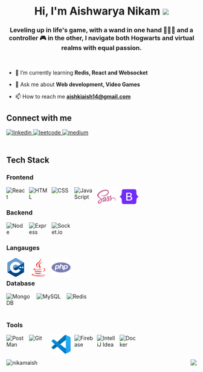 
<h1 align="center">  Hi, I'm Aishwarya Nikam <img src="https://media.giphy.com/media/hvRJCLFzcasrR4ia7z/giphy.gif" width="35"> 	 </h1>
<!-- <h3 align="center">I'm Full Stack Developer 👩🏻‍💻 , Gamer 🎮 , Technophile 💻</h3> -->

<h3 align="center"> Leveling up in life's game, with a wand in one hand 🧙🏻‍♀️ and a controller 🎮 in the other, I navigate both Hogwarts and virtual realms with equal passion. </h3>
<br/>  

- 🌱 I’m currently learning **Redis, React and Websocket**

- 💬 Ask me about **Web development, Video Games**

- 📫 How to reach me **aishkiaish14@gmail.com**

## Connect with me  

<div align="left">
<!-- <a href="mailto:aishnikam31@gmail.com" target="_blank">
  <img src="https://img.shields.io/badge/gmail-c14438?style=for-the-badge&logo=gmail&logoColor=white" alt="Gmail" style="margin-bottom: 5px;" />

</a>
<a href="https://github.com/nikamaish" target="_blank">
 <img src=https://img.shields.io/badge/github-%2324292e.svg?&style=for-the-badge&logo=github&logoColor=white alt=github style="margin-bottom: 5px;" /> 
</a> -->

 <a href="https://linkedin.com/in/𝐀𝐢𝐬𝐡𝐰𝐚𝐫𝐲𝐚-𝐍𝐢𝐤𝐚𝐦-8175221b5/" target="_blank">
<img src=https://img.shields.io/badge/linkedin-%231E77B5.svg?&style=for-the-badge&logo=linkedin&logoColor=white alt=linkedin style="margin-bottom: 5px;" />
</a>

<a href="https://leetcode.com/aishnikam31" target="_blank">
<img src=https://img.shields.io/badge/leetcode-%23000000.svg?&style=for-the-badge&logo=leetcode&logoColor=white alt=leetcode style="margin-bottom: 5px;" />
</a>  

<a href="https://medium.com/@aishTechie" target="_blank">
  <img src="https://img.shields.io/badge/medium-%23000000.svg?&style=for-the-badge&logo=medium&logoColor=white" alt="medium" style="margin-bottom: 5px;" /> 
</a>

</div>  
<br/>  


## Tech Stack 
### Frontend
<img align="left" alt="React" width="50px" style="padding-right:10px;" src="https://cdn.jsdelivr.net/gh/devicons/devicon/icons/react/react-original.svg" />
<img align="left" alt="HTML" width="50px" style="padding-right:10px;" src="https://cdn.jsdelivr.net/gh/devicons/devicon/icons/html5/html5-plain.svg" />
<img align="left" alt="CSS" width="50px" style="padding-right:10px;" src="https://cdn.jsdelivr.net/gh/devicons/devicon/icons/css3/css3-plain.svg" />
<img align="left" alt="JavaScript" width="50px" style="padding-right:10px;" src="https://cdn.jsdelivr.net/gh/devicons/devicon/icons/javascript/javascript-plain.svg" />
<img align="left" alt="sass" width="50px" style="padding-right:10px;" src="https://raw.githubusercontent.com/devicons/devicon/master/icons/sass/sass-original.svg"/>
<img align="left" alt="Bootstrap" width="50px" style="padding-right:10px;" src="https://github.com/devicons/devicon/blob/v2.15.1/icons/bootstrap/bootstrap-plain.svg" />
<br/>
<br/>

### Backend

<img align="left" alt="Node" width="50px" style="padding-right:10px;" src="https://cdn.simpleicons.org/nodedotjs/339933" />
<img align="left" alt="Express" width="50px" style="padding-right:10px;" src="https://cdn.jsdelivr.net/gh/devicons/devicon/icons/express/express-original.svg" />
<img align="left" alt="Socket.io" width="50px" style="padding-right:10px;" src="https://cdn.jsdelivr.net/gh/devicons/devicon/icons/socketio/socketio-original.svg" />

<br/>
<br/>


### Langauges
<img align="left" alt="c++" width="50px" style="padding-right:10px;" src="https://raw.githubusercontent.com/devicons/devicon/master/icons/cplusplus/cplusplus-original.svg"/>
<img align="left" alt="java" width="50px" style="padding-right:10px;" src="https://github.com/devicons/devicon/blob/v2.15.1/icons/java/java-plain.svg" />
<img align="left" alt="php" width="50px" style="padding-right:10px;" src="https://github.com/devicons/devicon/blob/v2.15.1/icons/php/php-plain.svg" />
<br/>
<br/>

### Database
<img align="left" alt="MongoDB" width="70px" style="padding-right:10px;" src="https://cdn.jsdelivr.net/gh/devicons/devicon/icons/mongodb/mongodb-original.svg" />
<img align="left" alt="MySQL" width="70px" style="padding-right:10px;" src="https://cdn.jsdelivr.net/gh/devicons/devicon/icons/mysql/mysql-original-wordmark.svg" />
<img align="left" alt="Redis" width="70px" style="padding-right:10px;" src="https://cdn.jsdelivr.net/gh/devicons/devicon/icons/redis/redis-original-wordmark.svg" /><br />

<br/>
<br/>

<!-- ### Library
<img align="left" alt="NPM" width="50px" style="padding-right:10px;" src="https://cdn.jsdelivr.net/gh/devicons/devicon/icons/npm/npm-original-wordmark.svg" />
-->

<!--### Visualization
<a href="https://www.chartjs.org" target="_blank" rel="noreferrer"> <img src="https://www.chartjs.org/media/logo-title.svg" alt="chartjs" width="70px" style="padding-right:10px;"/> </a>
<br/>
<br/>
-->

### Tools
<img align="left" alt="PostMan" width="50px" style="padding-right:10px;"  src="https://www.vectorlogo.zone/logos/getpostman/getpostman-icon.svg" alt="postman"/>
<img align="left" alt="Git" width="50px" style="padding-right:10px;" src="https://cdn.jsdelivr.net/gh/devicons/devicon/icons/git/git-original.svg" />
<img align="left" alt="VS Code" width="50px" style="padding-right:10px;" src="https://github.com/devicons/devicon/blob/v2.15.1/icons/vscode/vscode-original.svg" />
<img align="left" alt="Firebase" width="50px" style="padding-right:10px;" src="https://cdn.jsdelivr.net/gh/devicons/devicon/icons/firebase/firebase-plain-wordmark.svg" />
<!-- <img align="left" alt="Figma" width="50px" style="padding-right:10px;" src="https://github.com/devicons/devicon/blob/v2.15.1/icons/figma/figma-original.svg" /> -->
<img align="left" alt="IntelliJ Idea" width="50px" style="padding-right:10px;" src="https://skillicons.dev/icons?i=idea" />
<img align="left" alt="Docker" width="50px" style="padding-right:10px;" src="https://cdn.simpleicons.org/docker/2496ED" />



<br/>
<br/>
<br/>



<div style="display: flex; justify-content: space-between; margin-bottom: 10px; flex-wrap: wrap; gap: 10px;">

  <div>
    <p><img align="left" src="https://github-readme-stats.vercel.app/api/top-langs?username=nikamaish&show_icons=true&locale=en&layout=compact&theme=dark" alt="nikamaish" /></p>
  </div>

  <div>
  <p align="left"><img src="https://github-readme-streak-stats.herokuapp.com?user=nikamaish&theme=dark" /></p>

  </div>

</div>



